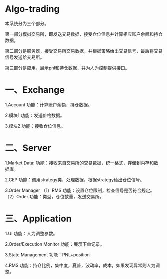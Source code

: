 # Algo-trading
本系统分为三个部分。

第一部分模拟交易所，即发送交易数据、接受仓位信息并计算相应账户余额和持仓数据。

第二部分是服务器，接受交易所交易数据，并根据策略给出交易信号，最后将交易信号发送给交易所。

第三部分是应用，展示pnl和持仓数据，并为人为控制提供接口。


# 一、Exchange
1.Account
功能：计算账户余额，持仓数据。

2.模块1
功能：发送价格数据。

3.模块2
功能：接收仓位信息。


# 二、Server
1.Market Data:
功能：接收来自交易所的交易数据，统一格式，存储到内存和数据库。

2.CEP
功能：调用strategy类，处理数据，根据strategy给出仓位信号。

3.Order Manager
（1）RMS
功能：设置仓位限制，检查信号是否符合规定。
（2）Order
功能：类型，仓位数量，发送交易所。



# 三、Application
1.UI
功能：人为调整参数。

2.Order/Execution Monitor
功能：展示下单记录。

3.State Management
功能：PNL+position

4.RMS
功能：持仓比例，集中度，夏普，波动率，成本，如果发现异常则人为调整。

